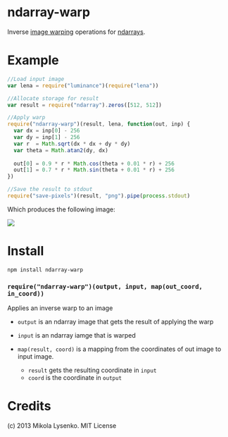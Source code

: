 ndarray-warp
============
Inverse [image warping](http://www.cs.princeton.edu/courses/archive/fall00/cs426/lectures/warp/warp.pdf) operations for [ndarrays](https://github.com/mikolalysenko/ndarray).


Example
=======

```javascript
//Load input image
var lena = require("luminance")(require("lena"))

//Allocate storage for result
var result = require("ndarray").zeros([512, 512])

//Apply warp
require("ndarray-warp")(result, lena, function(out, inp) {
  var dx = inp[0] - 256
  var dy = inp[1] - 256
  var r  = Math.sqrt(dx * dx + dy * dy)
  var theta = Math.atan2(dy, dx)
  
  out[0] = 0.9 * r * Math.cos(theta + 0.01 * r) + 256
  out[1] = 0.7 * r * Math.sin(theta + 0.01 * r) + 256
})

//Save the result to stdout
require("save-pixels")(result, "png").pipe(process.stdout)
```

Which produces the following image:

<img src="https://raw.github.com/mikolalysenko/ndarray-warp/master/example/warp.png">

Install
=======

    npm install ndarray-warp
    
### `require("ndarray-warp")(output, input, map(out_coord, in_coord))`
Applies an inverse warp to an image

* `output` is an ndarray image that gets the result of applying the warp
* `input` is an ndarray iamge that is warped
* `map(result, coord)` is a mapping from the coordinates of out image to input image.

  + `result` gets the resulting coordinate in `input`
  + `coord` is the coordinate in `output`

# Credits
(c) 2013 Mikola Lysenko. MIT License
